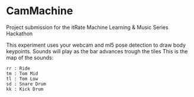 # CamMachine
Project submission for the itRate Machine Learning &amp; Music Series Hackathon

This experiment uses your webcam and ml5 pose detection to draw body keypoints.
Sounds will play as the bar advances trough the tiles
This is the map of the sounds:

    rr : Ride
    tm : Tom Mid
    tl : Tom Low
    sd : Snare Drum
    kk : Kick Drum
   
